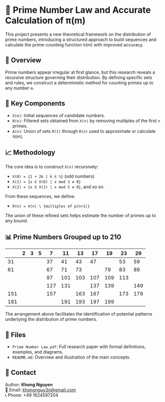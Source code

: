# 📘 Prime Number Law and Accurate Calculation of π(m)

This project presents a new theoretical framework on the distribution of prime numbers, introducing a structured approach to build sequences and calculate the prime-counting function π(m) with improved accuracy.

## 📌 Overview

Prime numbers appear irregular at first glance, but this research reveals a recursive structure governing their distribution. By defining specific sets and rules, we construct a deterministic method for counting primes up to any number `m`.

## 📂 Key Components

- `X(n)`: Initial sequences of candidate numbers.
- `R(n)`: Filtered sets obtained from `X(n)` by removing multiples of the first `n` primes.
- `A(n)`: Union of sets `R(1)` through `R(n)` used to approximate or calculate π(m).

## 📈 Methodology

The core idea is to construct `X(n)` recursively:
- `X(0) = {1 + 2k | k ∈ ℕ}`  (odd numbers)
- `X(1) = {x ∈ X(0) | x mod 3 ≠ 0}`
- `X(2) = {x ∈ X(1) | x mod 5 ≠ 0}`, and so on.

From these sequences, we define:
- `R(n) = X(n) \ {multiples of p(n+1)}`

The union of these refined sets helps estimate the number of primes up to any bound.

## 📊 Prime Numbers Grouped up to 210



|     | 2 | 3 | 5 | 7  | 11 | 13 | 17 | 19 | 23 | 29 |
|-----|---|---|---|----|----|----|----|----|----|----|
| 31  |   |   |   | 37 | 41 | 43 | 47 |    | 53 | 59 |
| 61  |   |   |   | 67 | 71 | 73 |    | 79 | 83 | 89 |
|     |   |   |   | 97 |101 |103 |107 |109 |113 |    |
|     |   |   |   |127 |131 |    |137 |139 |    |149 |
|151  |   |   |   |157 |    |163 |167 |    |173 |179 |
|181  |   |   |   |    |191 |193 |197 |199 |    |    |

The arrangement above facilitates the identification of potential patterns underlying the distribution of prime numbers.
## 📂 Files

- `Prime Number Law.pdf`: Full research paper with formal definitions, examples, and diagrams.
- `README.md`: Overview and illustration of the main concepts.

## 📧 Contact

Author: **Khong Nguyen**  
📧 Email: khongnguy3n@gmail.com  
📞 Phone: +49 1624597204  

